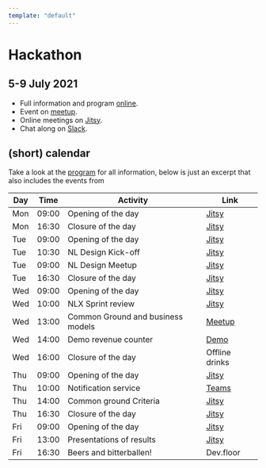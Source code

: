 ```yaml
---
template: "default"
---
```


# Hackathon

## 5-9 July 2021

- Full information and program [online](https://docs.google.com/presentation/d/1ueLpnCIA06f05uuSTop8DU9olLb0M34iR_HrjsebRfI).
- Event on [meetup](https://www.meetup.com/nl-NL/Code-For-NL/events/278475015).
- Online meetings on [Jitsy](https://meet.community.publiccode.net/Demodam).
- Chat along on [Slack](https://samenorganiseren.slack.com/archives/C01S2QM81V4).

## (short) calendar
Take a look at the [program](https://docs.google.com/presentation/d/1ueLpnCIA06f05uuSTop8DU9olLb0M34iR_HrjsebRfI) for all information, below is just an excerpt that also includes the events from  

| Day  | Time  | Activity  | Link  | 
|---|---|---|---|
| Mon   | 09:00  | Opening of the day  | [Jitsy](https://meet.community.publiccode.net/Demodam)  |  
| Mon  | 16:30  | Closure of the day  | [Jitsy](https://meet.community.publiccode.net/Demodam)  |   
| Tue  | 09:00  | Opening of the day  | [Jitsy](https://meet.community.publiccode.net/Demodam)  |
| Tue  | 10:30  | NL Design Kick-off  | [Jitsy](https://meet.community.publiccode.net/Demodam)  |
| Tue  | 09:00  | NL Design Meetup  | [Jitsy](https://www.meetup.com/nl-NL/Code-For-NL/events/279168504/?gj=ro2_e&rv=ro2_e&_xtd=gatlbWFpbF9jbGlja9oAJDdhMGVkMzUyLWNiNmMtNDQ4YS1hM2EwLTg0N2ZjYWJiYTI2OA&_af=event&_af_eid=279168504)  |
| Tue  | 16:30  | Closure of the day  | [Jitsy](https://meet.community.publiccode.net/Demodam)  |  
| Wed  | 09:00  | Opening of the day  | [Jitsy](https://meet.community.publiccode.net/Demodam)  |
| Wed  | 10:00  | NLX Sprint review  | [Jitsy](https://meet.community.publiccode.net/Demodam)  |
| Wed  | 13:00 | Common Ground and business models  | [Meetup](https://www.meetup.com/Code-For-NL/events/279167062/)  |   
| Wed  | 14:00  | Demo revenue counter  | [Demo](https://commonground.nl/groups/view/a3346e05-afec-45cb-89e6-8c1bc5ea9f15/team-virtueel-inkomensloket/events/view/7dab6ce1-24cd-4494-9210-51da799ab3e8/demo-virtueel-inkomsten-loket ) |   
| Wed  | 16:00  | Closure of the day  | Offline drinks  |  
| Thu  | 09:00  | Opening of the day  | [Jitsy](https://meet.community.publiccode.net/Demodam)  |
| Thu  | 10:00  | Notification service | [Teams](https://www.google.com/url?q=https://teams.microsoft.com/l/meetup-join/19%253ameeting_MjZkZmRjM2QtMDRhNS00MGY2LWI2ODQtMTc1MTQwNGMzMGIx%2540thread.v2/0?context%3D%257b%2522Tid%2522%253a%25226ef029ab-3fd7-4d98-9b0e-d1f5fedea6d1%2522%252c%2522Oid%2522%253a%252296aabd37-afc8-48c1-8566-9bc526d326d6%2522%257d&sa=D&source=calendar&ust=1625898831568000&usg=AOvVaw1vJAvRvG_8VbxaTDlJBB0P)  |   
| Thu  | 14:00  | Common ground Criteria  | [Jitsy](https://meet.community.publiccode.net/Demodam)  |    
| Thu  | 16:30  | Closure of the day  | [Jitsy](https://meet.community.publiccode.net/Demodam)  |  
| Fri  | 09:00  | Opening of the day  | [Jitsy](https://meet.community.publiccode.net/Demodam)  |
| Fri  | 13:00  | Presentations of results | [Jitsy](https://meet.community.publiccode.net/Demodam)  |  
| Fri  | 16:30  | Beers and bitterballen!  | Dev.floor  |  

